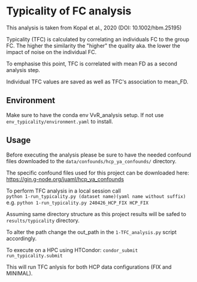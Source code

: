 # Typicality of FC analysis
This analysis is taken from Kopal et al., 2020 (DOI: 10.1002/hbm.25195)

Typicality (TFC) is calculated by correlating an individuals FC to the group FC. The higher the similarity the "higher" the quality aka. the lower the impact of noise on the individual FC.

To emphasise this point, TFC is correlated with mean FD as a second analysis step.

Individual TFC values are saved as well as TFC's association to mean_FD.

## Environment
Make sure to have the conda env VvR_analysis setup. If not use `env_typicality/environment.yaml` to install.

## Usage
Before executing the analysis please be sure to have the needed confound files downloaded to the `data/confounds/hcp_ya_confounds/` directory.

The specific confound files used for this project can be downloaded here: 
https://gin.g-node.org/juaml/hcp_ya_confounds

To perform TFC analysis in a local session call  
`python 1-run_typicality.py (dataset name)(yaml name without suffix)`
e.g. `python 1-run_typicality.py 240426_HCP_FIX HCP_FIX`

Assuming same directory structure as this project results will be safed to `results/typicality` directory.

To alter the path change the out_path in the `1-TFC_analysis.py` script accordingly.

To execute on a HPC using HTCondor: 
`condor_submit run_typicality.submit`

This will run TFC anlysis for both HCP data configurations (FIX and MINIMAL).